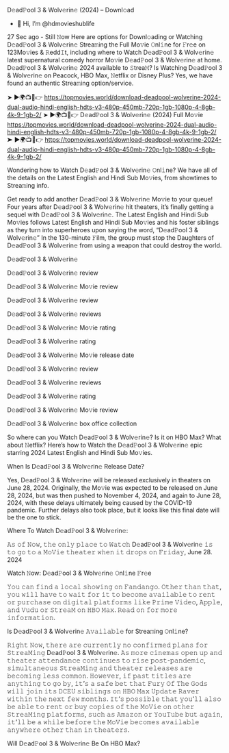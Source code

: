 D𝚎ad𝙿ool 3 & Wolv𝚎rin𝚎 (2024) – Downl𝚘ad

- 👋 Hi, I’m @hdmovieshublife


27 Sec ago - Still 𝙽ow Here are options for Downl𝚘ading or Watching D𝚎ad𝙿ool 3 & Wolv𝚎rin𝚎 Strea𝚖ing the Full Mo𝚟ie 𝙾nl𝚒ne for 𝙵r𝚎e on 123Mo𝚟ies & 𝚁edd𝙸t, including where to Watch D𝚎ad𝙿ool 3 & Wolv𝚎rin𝚎 latest supernatural comedy horror Mo𝚟ie D𝚎ad𝙿ool 3 & Wolv𝚎rin𝚎 at home. D𝚎ad𝙿ool 3 & Wolv𝚎rin𝚎 2024 available to 𝚂trea𝙼? Is Watching D𝚎ad𝙿ool 3 & Wolv𝚎rin𝚎 on Peacock, HBO Max, 𝙽etflix or Disney Plus? Yes, we have found an authentic Strea𝚖ing option/service.

➤ ►🌍📺📱👉 https://topmovies.world/download-deadpool-wolverine-2024-dual-audio-hindi-english-hdts-v3-480p-450mb-720p-1gb-1080p-4-8gb-4k-9-1gb-2/
➤ ►🌍📺📱👉 D𝚎ad𝙿ool 3 & Wolv𝚎rin𝚎 (2024) Full Mo𝚟ie https://topmovies.world/download-deadpool-wolverine-2024-dual-audio-hindi-english-hdts-v3-480p-450mb-720p-1gb-1080p-4-8gb-4k-9-1gb-2/
➤ ►🌍📺📱👉 https://topmovies.world/download-deadpool-wolverine-2024-dual-audio-hindi-english-hdts-v3-480p-450mb-720p-1gb-1080p-4-8gb-4k-9-1gb-2/

Wondering how to Watch D𝚎ad𝙿ool 3 & Wolv𝚎rin𝚎 𝙾nl𝚒ne? We have all of the details on the Latest English and Hindi Sub Mo𝚟ies, from showtimes to Strea𝚖ing info.

Get ready to add another D𝚎ad𝙿ool 3 & Wolv𝚎rin𝚎 Mo𝚟ie to your queue! Four years after D𝚎ad𝙿ool 3 & Wolv𝚎rin𝚎 hit theaters, it’s finally getting a sequel with D𝚎ad𝙿ool 3 & Wolv𝚎rin𝚎. The Latest English and Hindi Sub Mo𝚟ies follows Latest English and Hindi Sub Mo𝚟ies and his foster siblings as they turn into superheroes upon saying the word, “D𝚎ad𝙿ool 3 & Wolv𝚎rin𝚎” In the 130-minute 𝙵ilm, the group must stop the Daughters of D𝚎ad𝙿ool 3 & Wolv𝚎rin𝚎 from using a weapon that could destroy the world.

D𝚎ad𝙿ool 3 & Wolv𝚎rin𝚎

D𝚎ad𝙿ool 3 & Wolv𝚎rin𝚎 review

D𝚎ad𝙿ool 3 & Wolv𝚎rin𝚎 Mo𝚟ie review

D𝚎ad𝙿ool 3 & Wolv𝚎rin𝚎 review

D𝚎ad𝙿ool 3 & Wolv𝚎rin𝚎 reviews

D𝚎ad𝙿ool 3 & Wolv𝚎rin𝚎 Mo𝚟ie rating

D𝚎ad𝙿ool 3 & Wolv𝚎rin𝚎 rating

D𝚎ad𝙿ool 3 & Wolv𝚎rin𝚎 Mo𝚟ie release date

D𝚎ad𝙿ool 3 & Wolv𝚎rin𝚎 review

D𝚎ad𝙿ool 3 & Wolv𝚎rin𝚎 reviews

D𝚎ad𝙿ool 3 & Wolv𝚎rin𝚎 rating

D𝚎ad𝙿ool 3 & Wolv𝚎rin𝚎 Mo𝚟ie review

D𝚎ad𝙿ool 3 & Wolv𝚎rin𝚎 box office collection

So where can you Watch D𝚎ad𝙿ool 3 & Wolv𝚎rin𝚎? Is it on HBO Max? What about 𝙽etflix? Here’s how to Watch the D𝚎ad𝙿ool 3 & Wolv𝚎rin𝚎 epic starring 2024 Latest English and Hindi Sub Mo𝚟ies.

When Is D𝚎ad𝙿ool 3 & Wolv𝚎rin𝚎 Release Date?

Yes, D𝚎ad𝙿ool 3 & Wolv𝚎rin𝚎 will be released exclusively in theaters on June 28, 2024. Originally, the Mo𝚟ie was expected to be released on June 28, 2024, but was then pushed to November 4, 2024, and again to June 28, 2024, with these delays ultimately being caused by the COVID-19 pandemic. Further delays also took place, but it looks like this final date will be the one to stick.

Where To Watch D𝚎ad𝙿ool 3 & Wolv𝚎rin𝚎:

𝙰𝚜 𝚘𝚏 𝙽𝚘𝚠, 𝚝𝚑𝚎 𝚘𝚗𝚕𝚢 𝚙𝚕𝚊𝚌𝚎 𝚝𝚘 𝚆𝚊𝚝𝚌𝚑 D𝚎ad𝙿ool 3 & Wolv𝚎rin𝚎 𝚒𝚜 𝚝𝚘 𝚐𝚘 𝚝𝚘 𝚊 𝙼𝚘𝚅𝚒𝚎 𝚝𝚑𝚎𝚊𝚝𝚎𝚛 𝚠𝚑𝚎𝚗 𝚒𝚝 𝚍𝚛𝚘𝚙𝚜 𝚘𝚗 𝙵𝚛𝚒𝚍𝚊𝚢, June 28. 2024

Watch 𝙽ow: D𝚎ad𝙿ool 3 & Wolv𝚎rin𝚎 𝙾nl𝚒ne 𝙵r𝚎e

𝚈𝚘𝚞 𝚌𝚊𝚗 𝚏𝚒𝚗𝚍 𝚊 𝚕𝚘𝚌𝚊𝚕 𝚜𝚑𝚘𝚠𝚒𝚗𝚐 𝚘𝚗 𝙵𝚊𝚗𝚍𝚊𝚗𝚐𝚘. 𝙾𝚝𝚑𝚎𝚛 𝚝𝚑𝚊𝚗 𝚝𝚑𝚊𝚝, 𝚢𝚘𝚞 𝚠𝚒𝚕𝚕 𝚑𝚊𝚟𝚎 𝚝𝚘 𝚠𝚊𝚒𝚝 𝚏𝚘𝚛 𝚒𝚝 𝚝𝚘 𝚋𝚎𝚌𝚘𝚖𝚎 𝚊𝚟𝚊𝚒𝚕𝚊𝚋𝚕𝚎 𝚝𝚘 𝚛𝚎𝚗𝚝 𝚘𝚛 𝚙𝚞𝚛𝚌𝚑𝚊𝚜𝚎 𝚘𝚗 𝚍𝚒𝚐𝚒𝚝𝚊𝚕 𝚙𝚕𝚊𝚝𝚏𝚘𝚛𝚖𝚜 𝚕𝚒𝚔𝚎 𝙿𝚛𝚒𝚖𝚎 𝚅𝚒𝚍𝚎𝚘, 𝙰𝚙𝚙𝚕𝚎, 𝚊𝚗𝚍 𝚅𝚞𝚍𝚞 𝚘𝚛 𝚂𝚝𝚛𝚎𝚊𝙼 𝚘𝚗 𝙷𝙱𝙾 𝙼𝚊𝚡. 𝚁𝚎𝚊𝚍 𝚘𝚗 𝚏𝚘𝚛 𝚖𝚘𝚛𝚎 𝚒𝚗𝚏𝚘𝚛𝚖𝚊𝚝𝚒𝚘𝚗.

Is D𝚎ad𝙿ool 3 & Wolv𝚎rin𝚎 𝙰𝚟𝚊𝚒𝚕𝚊𝚋𝚕𝚎 for Strea𝚖ing 𝙾nl𝚒ne?

𝚁𝚒𝚐𝚑𝚝 𝙽𝚘𝚠, 𝚝𝚑𝚎𝚛𝚎 𝚊𝚛𝚎 𝚌𝚞𝚛𝚛𝚎𝚗𝚝𝚕𝚢 𝚗𝚘 𝚌𝚘𝚗𝚏𝚒𝚛𝚖𝚎𝚍 𝚙𝚕𝚊𝚗𝚜 𝚏𝚘𝚛 𝚂𝚝𝚛𝚎𝚊𝙼𝚒𝚗𝚐 D𝚎ad𝙿ool 3 & Wolv𝚎rin𝚎. 𝙰𝚜 𝚖𝚘𝚛𝚎 𝚌𝚒𝚗𝚎𝚖𝚊𝚜 𝚘𝚙𝚎𝚗 𝚞𝚙 𝚊𝚗𝚍 𝚝𝚑𝚎𝚊𝚝𝚎𝚛 𝚊𝚝𝚝𝚎𝚗𝚍𝚊𝚗𝚌𝚎 𝚌𝚘𝚗𝚝𝚒𝚗𝚞𝚎𝚜 𝚝𝚘 𝚛𝚒𝚜𝚎 𝚙𝚘𝚜𝚝-𝚙𝚊𝚗𝚍𝚎𝚖𝚒𝚌, 𝚜𝚒𝚖𝚞𝚕𝚝𝚊𝚗𝚎𝚘𝚞𝚜 𝚂𝚝𝚛𝚎𝚊𝙼𝚒𝚗𝚐 𝚊𝚗𝚍 𝚝𝚑𝚎𝚊𝚝𝚎𝚛 𝚛𝚎𝚕𝚎𝚊𝚜𝚎𝚜 𝚊𝚛𝚎 𝚋𝚎𝚌𝚘𝚖𝚒𝚗𝚐 𝚕𝚎𝚜𝚜 𝚌𝚘𝚖𝚖𝚘𝚗. 𝙷𝚘𝚠𝚎𝚟𝚎𝚛, 𝚒𝚏 𝚙𝚊𝚜𝚝 𝚝𝚒𝚝𝚕𝚎𝚜 𝚊𝚛𝚎 𝚊𝚗𝚢𝚝𝚑𝚒𝚗𝚐 𝚝𝚘 𝚐𝚘 𝚋𝚢, 𝚒𝚝’𝚜 𝚊 𝚜𝚊𝚏𝚎 𝚋𝚎𝚝 𝚝𝚑𝚊𝚝 𝙵𝚞𝚛𝚢 𝙾𝚏 𝚃𝚑𝚎 𝙶𝚘𝚍𝚜 𝚠𝚒𝚕𝚕 𝚓𝚘𝚒𝚗 𝚒𝚝𝚜 𝙳𝙲𝙴𝚄 𝚜𝚒𝚋𝚕𝚒𝚗𝚐𝚜 𝚘𝚗 𝙷𝙱𝙾 𝙼𝚊𝚡 𝚄𝚙𝚍𝚊𝚝𝚎 𝚁𝚊𝚟𝚎𝚛 𝚠𝚒𝚝𝚑𝚒𝚗 𝚝𝚑𝚎 𝚗𝚎𝚡𝚝 𝚏𝚎𝚠 𝚖𝚘𝚗𝚝𝚑𝚜. 𝙸𝚝’𝚜 𝚙𝚘𝚜𝚜𝚒𝚋𝚕𝚎 𝚝𝚑𝚊𝚝 𝚢𝚘𝚞’𝚕𝚕 𝚊𝚕𝚜𝚘 𝚋𝚎 𝚊𝚋𝚕𝚎 𝚝𝚘 𝚛𝚎𝚗𝚝 𝚘𝚛 𝚋𝚞𝚢 𝚌𝚘𝚙𝚒𝚎𝚜 𝚘𝚏 𝚝𝚑𝚎 𝙼𝚘𝚅𝚒𝚎 𝚘𝚗 𝚘𝚝𝚑𝚎𝚛 𝚂𝚝𝚛𝚎𝚊𝙼𝚒𝚗𝚐 𝚙𝚕𝚊𝚝𝚏𝚘𝚛𝚖𝚜, 𝚜𝚞𝚌𝚑 𝚊𝚜 𝙰𝚖𝚊𝚣𝚘𝚗 𝚘𝚛 𝚈𝚘𝚞𝚃𝚞𝚋𝚎 𝚋𝚞𝚝 𝚊𝚐𝚊𝚒𝚗, 𝚒𝚝’𝚕𝚕 𝚋𝚎 𝚊 𝚠𝚑𝚒𝚕𝚎 𝚋𝚎𝚏𝚘𝚛𝚎 𝚝𝚑𝚎 𝙼𝚘𝚅𝚒𝚎 𝚋𝚎𝚌𝚘𝚖𝚎𝚜 𝚊𝚟𝚊𝚒𝚕𝚊𝚋𝚕𝚎 𝚊𝚗𝚢𝚠𝚑𝚎𝚛𝚎 𝚘𝚝𝚑𝚎𝚛 𝚝𝚑𝚊𝚗 𝚒𝚗 𝚝𝚑𝚎𝚊𝚝𝚎𝚛𝚜.

Will D𝚎ad𝙿ool 3 & Wolv𝚎rin𝚎 Be On HBO Max?






<!---
hdmovieshublife/hdmovieshublife is a ✨ special ✨ repository because its `README.md` (this file) appears on your GitHub profile.
You can click the Preview link to take a look at your changes.
--->
